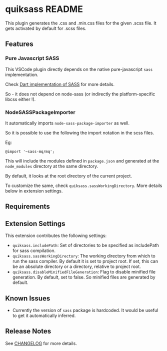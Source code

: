 # quiksass README

This plugin generates the .css and .min.css files for the given .scss file.
It gets activated by default for .scss files.

## Features

### Pure Javascript SASS

This VSCode plugin directly depends on the native pure-javascript `sass` implementation.

Check [Dart implementation of SASS](https://sass-lang.com/dart-sass) for more details.

So - it does not depend on node-sass (or indirectly the platform-specific libcss either !).

### NodeSASSPackageImporter

It automatically imports `node-sass-package-importer` as well.

So it is possible to use the following the import notation in the scss files.

Eg:

```
@import '~sass-mq/mq';
```

This will include the modules defined in `package.json` and generated at the `node_modules` directory at the same directory.

By default, it looks at the root directory of the current project.

To customize the same, check `quiksass.sassWorkingDirectory`. More details below in extension settings.

## Requirements



## Extension Settings

This extension contributes the following settings:

* `quiksass.includePath`: Set of directories to be specified as includePath for sass compilation.
* `quiksass.sassWorkingDirectory`: The working directory from which to run the sass compiler. By default it is set to project root. If set, this can be an absolute directory or a directory, relative to project root.
* `quiksass.disableMinifiedFileGeneration`: Flag to disable minified file generation. By default, set to false. So minified files are generated by default.

## Known Issues

* Currently the version of ```sass``` package is hardcoded. It would be useful to get it automatically inferred.

## Release Notes

See [CHANGELOG](CHANGELOG.md) for more details.